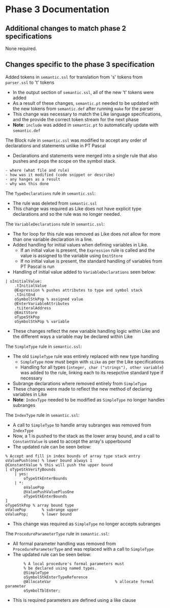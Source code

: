 # Phase 3 Documentation

## Additional changes to match phase 2 specifications
None required.

## Changes specific to the phase 3 specification
Added tokens in `semantic.ssl` for translation from 's' tokens
from `parser.ssl` to 't' tokens
* In the output section of `semantic.ssl`, all of the new 't' tokens were added
* As a result of these changes, `semantic.pt` needed to be updated with 
the new tokens from `semantic.def` after running `make` for the parser
* This change was necessary to match the Like language specifications,
and the provide the correct token stream for the next phase
* **Note**: `include` was added in `semantic.pt` to automatically update
with `semantic.def`

The Block rule in `semantic.ssl` was modified to accept any order of
declarations and statements unlike in PT Pascal
* Declarations and statements were merged into a single rule
that also pushes and pops the scope on the symbol stack.

```
- where (what file and rule)
- how was it modified (code snippet or describe)
- any hanges as a result
- why was this done
```

The `TypeDeclarations` rule in `semantic.ssl`:
* The rule was deleted from `semantic.ssl`
* This change was required as Like does not have explicit type
declarations and so the rule was no longer needed.

The `VariableDeclarations` rule in `semantic.ssl`:
* The for loop for this rule was removed as Like does not allow for more than
one variable declaration in a line.
* Added handling for initial values when defining variables in Like.
  * If an initial value is present, the `Expression` rule is called and the
  value is assigned to the variable using `EmitStore`
  * If no initial value is present, the standard handling of variables
  from PT Pascal is run
* Handling of initial value added to `VariableDeclarations` seen below:
```
| sInitialValue:
    .tInitialValue
    @Expression % pushes attributes to type and symbol stack
    .tInitEnd
    oSymbolStkPop % assigned value
    @EnterVariableAttributes
    .tLiteralAddress
    @EmitStore
    oTypeStkPop
    oSymbolStkPop % variable
```
* These changes reflect the new variable handling logic within Like and the
different ways a variable may be declared within Like

The `SimpleType` rule in `semantic.ssl`:
* The old `SimpleType` rule was entirely replaced with new type handling
  * `SimpleType` now must begin with `sLike` as per the Like specifications
  * Handling for all types (`integer, char ("strings"), other variable`) was
  added to the rule, linking each to its resepctive standard type if necessary
* Subrange declarations where removed entirely from `SimpleType`
* These changes were made to reflect the new method of declaring variables in Like
* **Note**: `IndexType` needed to be modified as `SimpleType` no longer handles
subranges

The `IndexType` rule in `semantic.ssl`:
* A call to `SimpleType` to handle array subranges was removed from `IndexType`
* Now, a 1 is pushed to the stack as the lower array bound, and a call to
`ConstantValue` is used to accept the array's upperbound
* The updated rule can be seen below:
```
% Accept and fill in index bounds of array type stack entry
oValuePush(one) % lower bound always 1
@ConstantValue % this will push the upper bound 
[ oTypeStkVerifyBounds
    | yes:
        oTypeStkEnterBounds
    | *:
        oValuePop
        @ValuePushValuePlusOne
        oTypeStkEnterBounds
]
oTypeStkPop % array bound type
oValuePop       % subrange upper
oValuePop;      % lower bound
```
* This change was required as `SimpleType` no longer accepts subranges

The `ProcedureParameterType` rule in `semantic.ssl`:
* All formal parameter handling was removed from `ProcedureParameterType`
and was replaced with a call to `SimpleType`
* The updated rule can be seen below:
```
        % A local procedure's formal parameters must
        % be declared using named types.
        @SimpleType
        oSymbolStkEnterTypeReference
        @AllocateVar                            % allocate formal parameter
        oSymbolTblEnter;
```
* This is required parameters are defined using a like clause